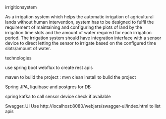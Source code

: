 
irrigitionsystem

As a irrigation system which helps the automatic irrigation of agricultural lands without human intervention, system has to
be designed to fulfil the requirement of maintaining and configuring the plots of land by the irrigation time slots and the
amount of water required for each irrigation period.
The irrigation system should have integration interface with a sensor device to direct letting the sensor to irrigate based on the configured time slots/amount of water.

technologies

use spring boot webflux to create rest apis

maven to bulid the project : mvn clean install to bulid the project

Spring JPA, liquibase and postgres for DB 

spring kafka to call sensor device check if available

Swagger_UI
Use http://localhost:8080/webjars/swagger-ui/index.html to list apis


